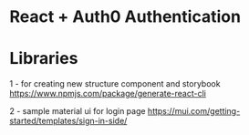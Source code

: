 # React + Auth0 Authentication

# Libraries

1 - for creating new structure component and storybook
https://www.npmjs.com/package/generate-react-cli

2 - sample material ui for login page
https://mui.com/getting-started/templates/sign-in-side/
